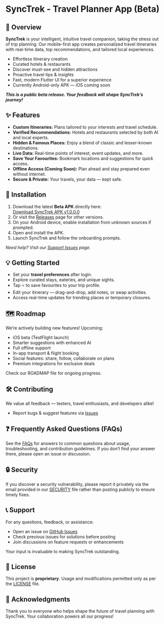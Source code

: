 # SyncTrek - Travel Planner App (Beta)

## 🚀 Overview

**SyncTrek** is your intelligent, intuitive travel companion, taking the stress out of trip planning. Our mobile-first app creates personalized travel itineraries with real-time data, top recommendations, and tailored local experiences.

- Effortless itinerary creation  
- Curated hotels & restaurants  
- Discover must-see and hidden attractions  
- Proactive travel tips & insights  
- Fast, modern Flutter UI for a superior experience  
- Currently Android-only APK — iOS coming soon  

***This is a public beta release. Your feedback will shape SyncTrek’s journey!***

## ✨ Features

- **Custom Itineraries:** Plans tailored to your interests and travel schedule.  
- **Verified Recommendations:** Hotels and restaurants selected by both AI and local experts.  
- **Hidden & Famous Places:** Enjoy a blend of classic and lesser-known destinations.  
- **Live Data:** Real-time points of interest, event updates, and more.  
- **Save Your Favourites:** Bookmark locations and suggestions for quick access.  
- **Offline Access (Coming Soon):** Plan ahead and stay prepared even without internet.  
- **Secure & Private:** Your travels, your data — kept safe.  

## 📲 Installation

1. Download the latest **Beta APK** directly here:  
   [Download SyncTrek APK v1.0.0.0](https://github.com/fahad10inb/SyncTrek/releases/download/v1.0.0.0/app-release.apk)  
2. Or visit the [Releases](https://github.com/fahad10inb/SyncTrek/releases) page for other versions.  
3. On your Android device, enable installation from unknown sources if prompted.  
4. Open and install the APK.  
5. Launch SyncTrek and follow the onboarding prompts.  

*Need help? Visit our [Support Issues](https://github.com/fahad10inb/SyncTrek/issues) page.*

## 💡 Getting Started

- Set your **travel preferences** after login.  
- Explore curated stays, eateries, and unique sights.  
- Tap ⭐ to save favourites to your trip profile.  
- Edit your itinerary — drag-and-drop, add notes, or swap activities.  
- Access real-time updates for trending places or temporary closures.  

## 🗺️ Roadmap

We’re actively building new features! Upcoming:

- iOS beta (TestFlight launch)  
- Smarter suggestions with enhanced AI  
- Full offline support  
- In-app transport & flight booking  
- Social features: share, follow, collaborate on plans  
- Premium integrations for exclusive deals  

Check our ROADMAP file for ongoing progress.

## 🛠️ Contributing

We value all feedback — testers, travel enthusiasts, and developers alike!

- Report bugs & suggest features via [Issues](https://github.com/fahad10inb/SyncTrek/issues)    

## ❓ Frequently Asked Questions (FAQs)

See the [FAQs](docs/faq.md) for answers to common questions about usage, troubleshooting, and contribution guidelines. If you don’t find your answer there, please open an issue or discussion.

## 🔒 Security

If you discover a security vulnerability, please report it privately via the email provided in our [SECURITY](https://github.com/fahad10inb/SyncTrek/security) file rather than posting publicly to ensure timely fixes.

## 📞 Support

For any questions, feedback, or assistance:

- Open an issue on [GitHub Issues](https://github.com/fahad10inb/SyncTrek/issues)  
- Check previous issues for solutions before posting  
- Join discussions on feature requests or enhancements  

Your input is invaluable to making SyncTrek outstanding.

## 📝 License

This project is **proprietary**. Usage and modifications permitted only as per the [LICENSE](https://github.com/fahad10inb/SyncTrek/blob/main/LICENSE) file.

## 🙏 Acknowledgments

Thank you to everyone who helps shape the future of travel planning with SyncTrek. Your collaboration powers all our progress!
